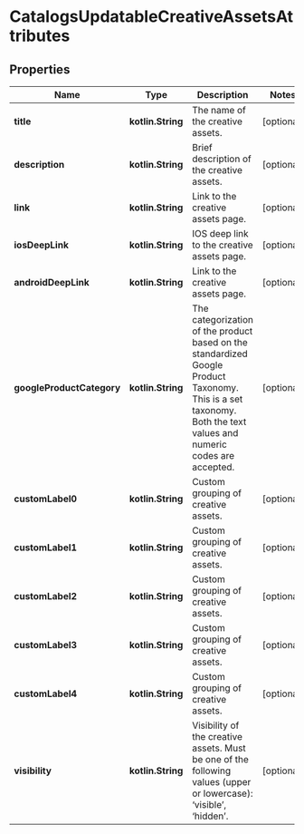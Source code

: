 
# CatalogsUpdatableCreativeAssetsAttributes

## Properties
| Name | Type | Description | Notes |
| ------------ | ------------- | ------------- | ------------- |
| **title** | **kotlin.String** | The name of the creative assets. |  [optional] |
| **description** | **kotlin.String** | Brief description of the creative assets. |  [optional] |
| **link** | **kotlin.String** | Link to the creative assets page. |  [optional] |
| **iosDeepLink** | **kotlin.String** | IOS deep link to the creative assets page. |  [optional] |
| **androidDeepLink** | **kotlin.String** | Link to the creative assets page. |  [optional] |
| **googleProductCategory** | **kotlin.String** | The categorization of the product based on the standardized Google Product Taxonomy. This is a set taxonomy. Both the text values and numeric codes are accepted. |  [optional] |
| **customLabel0** | **kotlin.String** | Custom grouping of creative assets. |  [optional] |
| **customLabel1** | **kotlin.String** | Custom grouping of creative assets. |  [optional] |
| **customLabel2** | **kotlin.String** | Custom grouping of creative assets. |  [optional] |
| **customLabel3** | **kotlin.String** | Custom grouping of creative assets. |  [optional] |
| **customLabel4** | **kotlin.String** | Custom grouping of creative assets. |  [optional] |
| **visibility** | **kotlin.String** | Visibility of the creative assets. Must be one of the following values (upper or lowercase): ‘visible’, ‘hidden’. |  [optional] |



